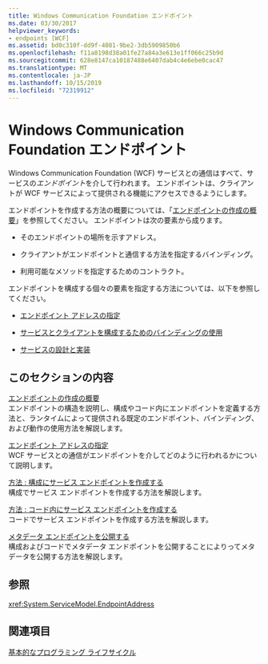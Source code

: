 ```yaml
---
title: Windows Communication Foundation エンドポイント
ms.date: 03/30/2017
helpviewer_keywords:
- endpoints [WCF]
ms.assetid: bd0c310f-dd9f-4081-9be2-3db5909850b6
ms.openlocfilehash: f11a8198d38a01fe27a84a3e613e1ff066c25b9d
ms.sourcegitcommit: 628e8147ca10187488e6407dab4c4e6ebe0cac47
ms.translationtype: MT
ms.contentlocale: ja-JP
ms.lasthandoff: 10/15/2019
ms.locfileid: "72319912"
---
```

# <a name="windows-communication-foundation-endpoints"></a>Windows Communication Foundation エンドポイント
Windows Communication Foundation (WCF) サービスとの通信はすべて、サービスの*エンドポイント*を介して行われます。 エンドポイントは、クライアントが WCF サービスによって提供される機能にアクセスできるようにします。  
  
 エンドポイントを作成する方法の概要については、「[エンドポイントの作成の概要](endpoint-creation-overview.md)」を参照してください。 エンドポイントは次の要素から成ります。  
  
- そのエンドポイントの場所を示すアドレス。  
  
- クライアントがエンドポイントと通信する方法を指定するバインディング。  
  
- 利用可能なメソッドを指定するためのコントラクト。  
  
 エンドポイントを構成する個々の要素を指定する方法については、以下を参照してください。  
  
- [エンドポイント アドレスの指定](specifying-an-endpoint-address.md)  
  
- [サービスとクライアントを構成するためのバインディングの使用](using-bindings-to-configure-services-and-clients.md)  
  
- [サービスの設計と実装](designing-and-implementing-services.md)  
  
## <a name="in-this-section"></a>このセクションの内容  
 [エンドポイントの作成の概要](endpoint-creation-overview.md)  
 エンドポイントの構造を説明し、構成やコード内にエンドポイントを定義する方法と、ランタイムによって提供される既定のエンドポイント、バインディング、および動作の使用方法を解説します。  
  
 [エンドポイント アドレスの指定](specifying-an-endpoint-address.md)  
 WCF サービスとの通信がエンドポイントを介してどのように行われるかについて説明します。  
  
 [方法 : 構成にサービス エンドポイントを作成する](./feature-details/how-to-create-a-service-endpoint-in-configuration.md)  
 構成でサービス エンドポイントを作成する方法を解説します。  
  
 [方法 : コード内にサービス エンドポイントを作成する](./feature-details/how-to-create-a-service-endpoint-in-code.md)  
 コードでサービス エンドポイントを作成する方法を解説します。  
  
 [メタデータ エンドポイントを公開する](publishing-metadata-endpoints.md)  
 構成およびコードでメタデータ エンドポイントを公開することによりってメタデータを公開する方法を解説します。  
  
## <a name="reference"></a>参照  
 <xref:System.ServiceModel.EndpointAddress>  
  
## <a name="related-sections"></a>関連項目  
 [基本的なプログラミング ライフサイクル](basic-programming-lifecycle.md)
